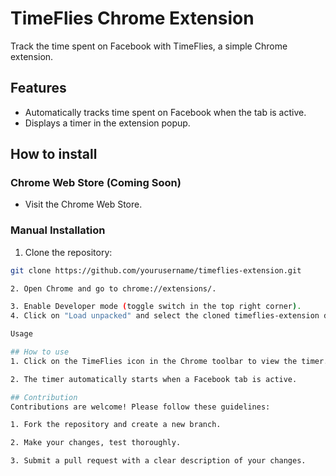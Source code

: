 # TimeFlies Chrome Extension
Track the time spent on Facebook with TimeFlies, a simple Chrome extension.

## Features

- Automatically tracks time spent on Facebook when the tab is active.
- Displays a timer in the extension popup.

## How to install

### Chrome Web Store (Coming Soon)

- Visit the Chrome Web Store. 

### Manual Installation

1.  Clone the repository:
   ```bash
   git clone https://github.com/yourusername/timeflies-extension.git

2. Open Chrome and go to chrome://extensions/.

3. Enable Developer mode (toggle switch in the top right corner).
4. Click on "Load unpacked" and select the cloned timeflies-extension directory.

Usage

## How to use
1. Click on the TimeFlies icon in the Chrome toolbar to view the timer.

2. The timer automatically starts when a Facebook tab is active.

## Contribution
Contributions are welcome! Please follow these guidelines:

1. Fork the repository and create a new branch.

2. Make your changes, test thoroughly.

3. Submit a pull request with a clear description of your changes.


